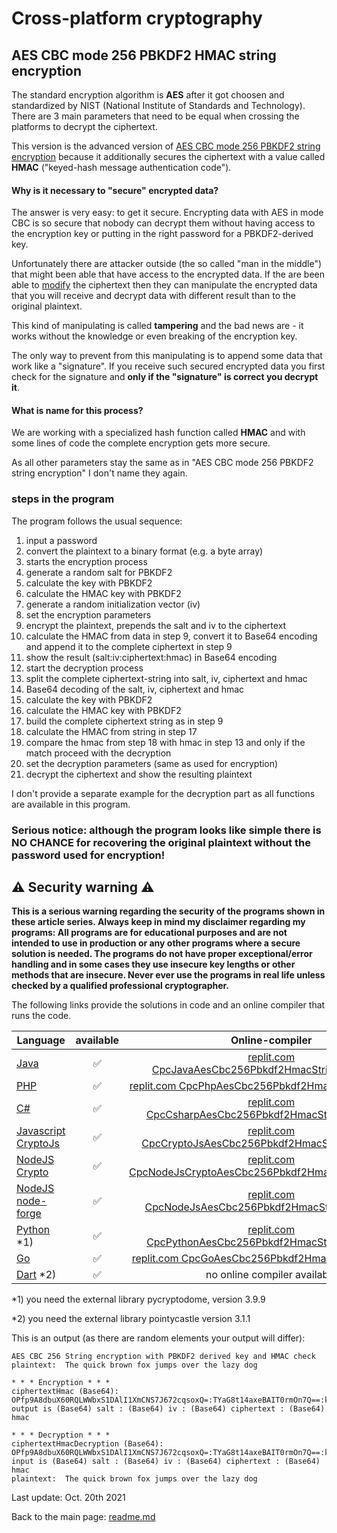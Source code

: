 # Cross-platform cryptography

## AES CBC mode 256 PBKDF2 HMAC string encryption

The standard encryption algorithm is **AES** after it got choosen and standardized by NIST (National Institute of Standards and Technology). There are 3 main parameters that need to be equal when crossing the platforms to decrypt the ciphertext. 

This version is the advanced version of [AES CBC mode 256 PBKDF2 string encryption](aes_cbc_256_pbkdf2_string_encryption.md) because it additionally secures the ciphertext with a value called **HMAC** ("keyed-hash message authentication code"). 

#### Why is it necessary to "secure" encrypted data?  

The answer is very easy: to get it secure. Encrypting data with AES in mode CBC is so secure that nobody can decrypt them without having access to the encryption key or putting in the right password for a PBKDF2-derived key.

Unfortunately there are attacker outside (the so called "man in the middle") that might been able that have access to the encrypted data. If the are been able to <u>modify</u> the ciphertext then they can manipulate the encrypted data that you will receive and decrypt data with different result than to the original plaintext.

This kind of manipulating is called **tampering** and the bad news are - it works without the knowledge or even breaking of the encryption key.

The only way to prevent from this manipulating is to append some data that work like a "signature". If you receive such secured encrypted data you first check for the signature and **only if the "signature" is correct you decrypt it**.

#### What is name for this process?

We are working with a specialized hash function called **HMAC** and with some lines of code the complete encryption gets more secure.

As all other parameters stay the same as in "AES CBC mode 256 PBKDF2 string encryption" I don't name they again.

### steps in the program

The program follows the usual sequence:
1. input a password
2. convert the plaintext to a binary format (e.g. a byte array)
3. starts the encryption process
4. generate a random salt for PBKDF2
5. calculate the key with PBKDF2
6. calculate the HMAC key with PBKDF2
7. generate a random initialization vector (iv)
8. set the encryption parameters
9. encrypt the plaintext, prepends the salt and iv to the ciphertext
10. calculate the HMAC from data in step 9, convert it to Base64 encoding and append it to the complete ciphertext in step 9
11. show the result (salt:iv:ciphertext:hmac) in Base64 encoding
12. start the decryption process
13. split the complete ciphertext-string into salt, iv, ciphertext and hmac
14. Base64 decoding of the salt, iv, ciphertext and hmac
15. calculate the key with PBKDF2
16. calculate the HMAC key with PBKDF2
17. build the complete ciphertext string as in step 9
18. calculate the HMAC from string in step 17
19. compare the hmac from step 18 with hmac in step 13 and only if the match proceed with the decryption
20. set the decryption parameters (same as used for encryption)
21. decrypt the ciphertext and show the resulting plaintext

I don't provide a separate example for the decryption part as all functions are available in this program.

### **Serious notice: although the program looks like simple there is NO CHANCE for recovering the original plaintext without the password used for encryption!**

## :warning: Security warning :warning:

**This is a serious warning regarding the security of the programs shown in these article series.  Always keep in mind my disclaimer regarding my programs: All programs are for educational purposes and are not intended to use in production or any other programs where a  secure solution is needed. The programs do not have proper exceptional/error handling and in some cases they use insecure key lengths or other methods that are insecure. Never ever use the programs in real life unless checked by a qualified professional cryptographer.**

The following links provide the solutions in code and an online compiler that runs the code.

| Language | available | Online-compiler
| ------ | :---: | :----: |
| [Java](../AesCbc256Pbkdf2HmacStringEncryption/AesCbc256Pbkdf2HmacStringEncryption.java) | :white_check_mark: | [replit.com CpcJavaAesCbc256Pbkdf2HmacStringEncryption](https://replit.com/@javacrypto/CpcJavaAesCbc256Pbkdf2HmacStringEncryption#Main.java/)
| [PHP](../AesCbc256Pbkdf2HmacStringEncryption/AesCbc256Pbkdf2HmacStringEncryption.php) | :white_check_mark: | [replit.com CpcPhpAesCbc256Pbkdf2HmacStringEncryption](https://replit.com/@javacrypto/CpcPhpAesCbc256Pbkdf2HmacStringEncryption/)
| [C#](../AesCbc256Pbkdf2HmacStringEncryption/AesCbc256Pbkdf2HmacStringEncryption.cs) | :white_check_mark: | [replit.com CpcCsharpAesCbc256Pbkdf2HmacStringEncryption](https://replit.com/@javacrypto/CpcCsharpAesCbc256Pbkdf2HmacStringEncryption#main.cs/)
| [Javascript CryptoJs](../AesCbc256Pbkdf2HmacStringEncryption/AesCbc256Pbkdf2HmacStringEncryptionCryptoJs.js) | :white_check_mark: | [replit.com CpcCryptoJsAesCbc256Pbkdf2HmacStringEncryption](https://replit.com/@javacrypto/CpcCryptoJsAesCbc256Pbkdf2HmacStringEncryption#index.js/)
| [NodeJS Crypto](../AesCbc256Pbkdf2HmacStringEncryption/AesCbc256Pbkdf2HmacStringEncryptionNodeJsCrypto.js) | :white_check_mark: | [replit.com CpcNodeJsCryptoAesCbc256Pbkdf2HmacStringEncryption](https://replit.com/@javacrypto/CpcNodeJsCryptoAesCbc256Pbkdf2HmacStringEncryption#index.js/)
| [NodeJS node-forge](../AesCbc256Pbkdf2HmacStringEncryption/AesCbc256Pbkdf2HmacStringEncryptionNodeJs.js) | :white_check_mark: | [replit.com CpcNodeJsAesCbc256Pbkdf2HmacStringEncryption](https://replit.com/@javacrypto/CpcNodeJsAesCbc256Pbkdf2HmacStringEncryption#index.js/)
| [Python](../AesCbc256Pbkdf2HmacStringEncryption/AesCbc256Pbkdf2HmacStringEncryption.py) *1) | :white_check_mark: | [replit.com CpcPythonAesCbc256Pbkdf2HmacStringEncryption](https://replit.com/@javacrypto/CpcPythonAesCbc256Pbkdf2HmacStringEncryption#main.py/)
| [Go](../AesCbc256Pbkdf2HmacStringEncryption/AesCbc256Pbkdf2HmacStringEncryption.go) | :white_check_mark: | [replit.com CpcGoAesCbc256Pbkdf2HmacStringEncryption](https://replit.com/@javacrypto/CpcGoAesCbc256Pbkdf2HmacStringEncryption#Main.go/)
| [Dart](../AesCbc256Pbkdf2HmacStringEncryption/AesCbc256Pbkdf2HmacStringEncryption.dart) *2) | :white_check_mark: | no online compiler available

*1) you need the external library pycryptodome, version 3.9.9

*2) you need the external library pointycastle version 3.1.1

This is an output (as there are random elements your output will differ):

```plaintext
AES CBC 256 String encryption with PBKDF2 derived key and HMAC check
plaintext:  The quick brown fox jumps over the lazy dog

* * * Encryption * * *
ciphertextHmac (Base64): OPfp9A8dbuX60RQLWWbxS1DAlI1XmCNS7J672cqsoxQ=:TYaG8t14axeBAIT0rmOn7Q==:koRDiCLrdjQ3Bz20N0GZzYQVd0xcNLAP8p0Sc9UGp39NQWtJA35p0aEPWpRaaoBC:MskS4RpRkHa8PvcM1zGeN5BDFOmAvzTZFQ9QJxaWE70=
output is (Base64) salt : (Base64) iv : (Base64) ciphertext : (Base64) hmac

* * * Decryption * * *
ciphertextHmacDecryption (Base64): OPfp9A8dbuX60RQLWWbxS1DAlI1XmCNS7J672cqsoxQ=:TYaG8t14axeBAIT0rmOn7Q==:koRDiCLrdjQ3Bz20N0GZzYQVd0xcNLAP8p0Sc9UGp39NQWtJA35p0aEPWpRaaoBC:MskS4RpRkHa8PvcM1zGeN5BDFOmAvzTZFQ9QJxaWE70=
input is (Base64) salt : (Base64) iv : (Base64) ciphertext : (Base64) hmac
plaintext:  The quick brown fox jumps over the lazy dog

```

Last update: Oct. 20th 2021

Back to the main page: [readme.md](../readme.md)